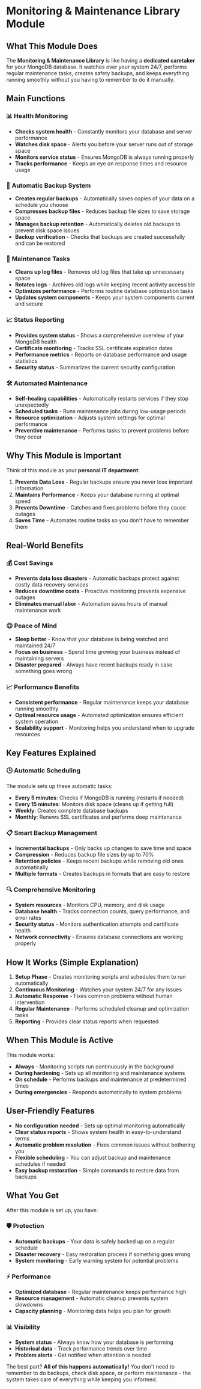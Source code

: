 # Monitoring & Maintenance Library Module

## What This Module Does

The **Monitoring & Maintenance Library** is like having a **dedicated caretaker** for your MongoDB database. It watches over your system 24/7, performs regular maintenance tasks, creates safety backups, and keeps everything running smoothly without you having to remember to do it manually.

## Main Functions

### 📊 **Health Monitoring**
- **Checks system health** - Constantly monitors your database and server performance
- **Watches disk space** - Alerts you before your server runs out of storage space
- **Monitors service status** - Ensures MongoDB is always running properly
- **Tracks performance** - Keeps an eye on response times and resource usage

### 💾 **Automatic Backup System**
- **Creates regular backups** - Automatically saves copies of your data on a schedule you choose
- **Compresses backup files** - Reduces backup file sizes to save storage space
- **Manages backup retention** - Automatically deletes old backups to prevent disk space issues
- **Backup verification** - Checks that backups are created successfully and can be restored

### 🧹 **Maintenance Tasks**
- **Cleans up log files** - Removes old log files that take up unnecessary space
- **Rotates logs** - Archives old logs while keeping recent activity accessible
- **Optimizes performance** - Performs routine database optimization tasks
- **Updates system components** - Keeps your system components current and secure

### 📈 **Status Reporting**
- **Provides system status** - Shows a comprehensive overview of your MongoDB health
- **Certificate monitoring** - Tracks SSL certificate expiration dates
- **Performance metrics** - Reports on database performance and usage statistics
- **Security status** - Summarizes the current security configuration

### 🛠️ **Automated Maintenance**
- **Self-healing capabilities** - Automatically restarts services if they stop unexpectedly
- **Scheduled tasks** - Runs maintenance jobs during low-usage periods
- **Resource optimization** - Adjusts system settings for optimal performance
- **Preventive maintenance** - Performs tasks to prevent problems before they occur

## Why This Module is Important

Think of this module as your **personal IT department**:

1. **Prevents Data Loss** - Regular backups ensure you never lose important information
2. **Maintains Performance** - Keeps your database running at optimal speed
3. **Prevents Downtime** - Catches and fixes problems before they cause outages
4. **Saves Time** - Automates routine tasks so you don't have to remember them

## Real-World Benefits

### 💰 **Cost Savings**
- **Prevents data loss disasters** - Automatic backups protect against costly data recovery services
- **Reduces downtime costs** - Proactive monitoring prevents expensive outages
- **Eliminates manual labor** - Automation saves hours of manual maintenance work

### 😌 **Peace of Mind**
- **Sleep better** - Know that your database is being watched and maintained 24/7
- **Focus on business** - Spend time growing your business instead of maintaining servers
- **Disaster prepared** - Always have recent backups ready in case something goes wrong

### 📈 **Performance Benefits**
- **Consistent performance** - Regular maintenance keeps your database running smoothly
- **Optimal resource usage** - Automated optimization ensures efficient system operation
- **Scalability support** - Monitoring helps you understand when to upgrade resources

## Key Features Explained

### 🕒 **Automatic Scheduling**
The module sets up these automatic tasks:
- **Every 5 minutes**: Checks if MongoDB is running (restarts if needed)
- **Every 15 minutes**: Monitors disk space (cleans up if getting full)
- **Weekly**: Creates complete database backups
- **Monthly**: Renews SSL certificates and performs deep maintenance

### 📋 **Smart Backup Management**
- **Incremental backups** - Only backs up changes to save time and space
- **Compression** - Reduces backup file sizes by up to 70%
- **Retention policies** - Keeps recent backups while removing old ones automatically
- **Multiple formats** - Creates backups in formats that are easy to restore

### 🔍 **Comprehensive Monitoring**
- **System resources** - Monitors CPU, memory, and disk usage
- **Database health** - Tracks connection counts, query performance, and error rates
- **Security status** - Monitors authentication attempts and certificate health
- **Network connectivity** - Ensures database connections are working properly

## How It Works (Simple Explanation)

1. **Setup Phase** - Creates monitoring scripts and schedules them to run automatically
2. **Continuous Monitoring** - Watches your system 24/7 for any issues
3. **Automatic Response** - Fixes common problems without human intervention
4. **Regular Maintenance** - Performs scheduled cleanup and optimization tasks
5. **Reporting** - Provides clear status reports when requested

## When This Module is Active

This module works:
- **Always** - Monitoring scripts run continuously in the background
- **During hardening** - Sets up all monitoring and maintenance systems
- **On schedule** - Performs backups and maintenance at predetermined times
- **During emergencies** - Responds automatically to system problems

## User-Friendly Features

- **No configuration needed** - Sets up optimal monitoring automatically
- **Clear status reports** - Shows system health in easy-to-understand terms
- **Automatic problem resolution** - Fixes common issues without bothering you
- **Flexible scheduling** - You can adjust backup and maintenance schedules if needed
- **Easy backup restoration** - Simple commands to restore data from backups

## What You Get

After this module is set up, you have:

### 🛡️ **Protection**
- **Automatic backups** - Your data is safely backed up on a regular schedule
- **Disaster recovery** - Easy restoration process if something goes wrong
- **System monitoring** - Early warning system for potential problems

### ⚡ **Performance**
- **Optimized database** - Regular maintenance keeps performance high
- **Resource management** - Automatic cleanup prevents system slowdowns
- **Capacity planning** - Monitoring data helps you plan for growth

### 📊 **Visibility**
- **System status** - Always know how your database is performing
- **Historical data** - Track performance trends over time
- **Problem alerts** - Get notified when attention is needed

The best part? **All of this happens automatically!** You don't need to remember to do backups, check disk space, or perform maintenance - the system takes care of everything while keeping you informed.